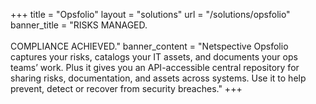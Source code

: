 +++
title = "Opsfolio"
layout = "solutions" 
url = "/solutions/opsfolio"
banner_title   = "RISKS MANAGED.<br><br>COMPLIANCE ACHIEVED."
banner_content = "Netspective Opsfolio captures your risks, catalogs your IT assets, and documents your ops teams’ work. Plus it gives you an API-accessible central repository for sharing risks, documentation, and assets across systems. Use it to help prevent, detect or recover from security breaches."
+++